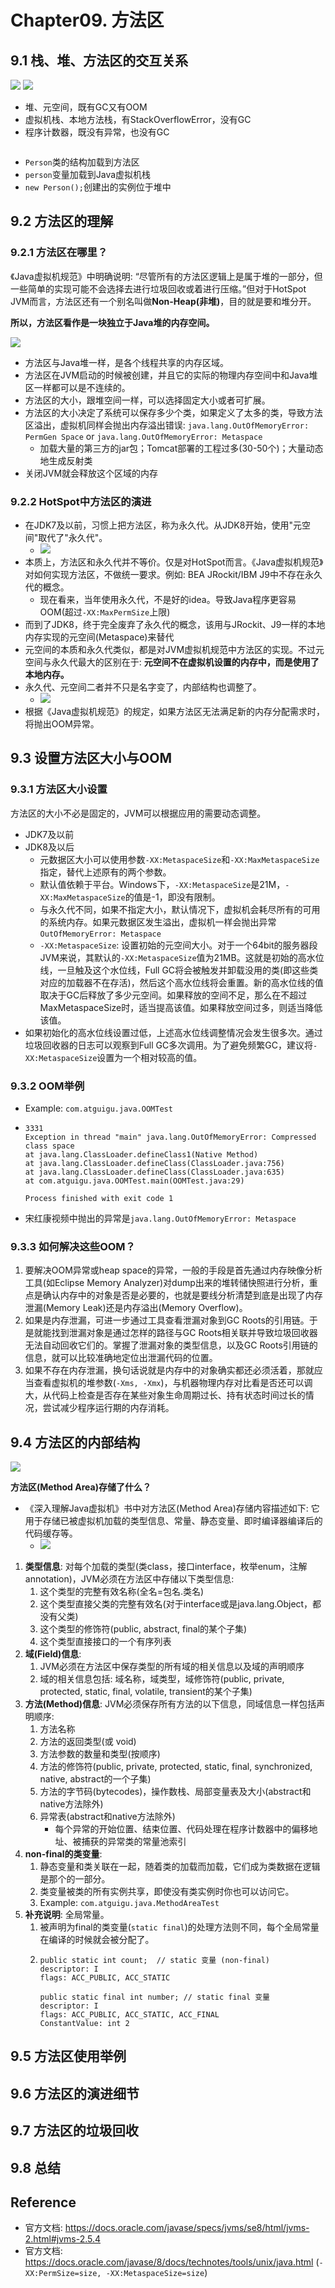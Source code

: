 # Chapter09. 方法区

## 9.1 栈、堆、方法区的交互关系
<img src="JVM.Images.I/JVM_Runtime.Data.Area.png">
<img src="JVM.Images.I/第09章_JVM_内存区域.png">

* 堆、元空间，既有GC又有OOM
* 虚拟机栈、本地方法栈，有StackOverflowError，没有GC
* 程序计数器，既没有异常，也没有GC

<img src="JVM.Images.I/第09章_交互关系.png" alt="">

* `Person`类的结构加载到方法区
* `person`变量加载到Java虚拟机栈
* `new Person();`创建出的实例位于堆中

## 9.2 方法区的理解
### 9.2.1 方法区在哪里？
《Java虚拟机规范》中明确说明: “尽管所有的方法区逻辑上是属于堆的一部分，但一些简单的实现可能不会选择去进行垃圾回收或着进行压缩。”但对于HotSpot JVM而言，方法区还有一个别名叫做**Non-Heap(非堆)**，目的就是要和堆分开。

**所以，方法区看作是一块独立于Java堆的内存空间。**

<img src="JVM.Images.I/第02章_JVM架构-简图.jpg">

* 方法区与Java堆一样，是各个线程共享的内存区域。
* 方法区在JVM启动的时候被创建，并且它的实际的物理内存空间中和Java堆区一样都可以是不连续的。
* 方法区的大小，跟堆空间一样，可以选择固定大小或者可扩展。
* 方法区的大小决定了系统可以保存多少个类，如果定义了太多的类，导致方法区溢出，虚拟机同样会抛出内存溢出错误: `java.lang.OutOfMemoryError: PermGen Space` or `java.lang.OutOfMemoryError: Metaspace`
  * 加载大量的第三方的jar包；Tomcat部署的工程过多(30-50个)；大量动态地生成反射类
* 关闭JVM就会释放这个区域的内存

### 9.2.2 HotSpot中方法区的演进
* 在JDK7及以前，习惯上把方法区，称为永久代。从JDK8开始，使用"元空间"取代了"永久代"。
  * <img src="JVM.Images.I/第09章_方法区实现对比.png">
* 本质上，方法区和永久代并不等价。仅是对HotSpot而言。《Java虚拟机规范》对如何实现方法区，不做统一要求。例如: BEA JRockit/IBM J9中不存在永久代的概念。
  * 现在看来，当年使用永久代，不是好的idea。导致Java程序更容易OOM(超过`-XX:MaxPermSize`上限)
* 而到了JDK8，终于完全废弃了永久代的概念，该用与JRockit、J9一样的本地内存实现的元空间(Metaspace)来替代
* 元空间的本质和永久代类似，都是对JVM虚拟机规范中方法区的实现。不过元空间与永久代最大的区别在于: **元空间不在虚拟机设置的内存中，而是使用了本地内存。**
* 永久代、元空间二者并不只是名字变了，内部结构也调整了。
  * <img src="JVM.Images.I/第09章_永久代与元空间变动.png">
* 根据《Java虚拟机规范》的规定，如果方法区无法满足新的内存分配需求时，将抛出OOM异常。


## 9.3 设置方法区大小与OOM
### 9.3.1 方法区大小设置
方法区的大小不必是固定的，JVM可以根据应用的需要动态调整。
* JDK7及以前
* JDK8及以后
  * 元数据区大小可以使用参数`-XX:MetaspaceSize`和`-XX:MaxMetaspaceSize`指定，替代上述原有的两个参数。
  * 默认值依赖于平台。Windows下，`-XX:MetaspaceSize`是21M，`-XX:MaxMetaspaceSize`的值是-1，即没有限制。
  * 与永久代不同，如果不指定大小，默认情况下，虚拟机会耗尽所有的可用的系统内存。如果元数据区发生溢出，虚拟机一样会抛出异常`OutOfMemoryError: Metaspace`
  * `-XX:MetaspaceSize`: 设置初始的元空间大小。对于一个64bit的服务器段JVM来说，其默认的`-XX:MetaspaceSize`值为21MB。这就是初始的高水位线，一旦触及这个水位线，Full GC将会被触发并卸载没用的类(即这些类对应的加载器不在存活)，然后这个高水位线将会重置。新的高水位线的值取决于GC后释放了多少元空间。如果释放的空间不足，那么在不超过MaxMetaspaceSize时，适当提高该值。如果释放空间过多，则适当降低该值。
* 如果初始化的高水位线设置过低，上述高水位线调整情况会发生很多次。通过垃圾回收器的日志可以观察到Full GC多次调用。为了避免频繁GC，建议将`-XX:MetaspaceSize`设置为一个相对较高的值。

### 9.3.2 OOM举例
* Example: `com.atguigu.java.OOMTest`
* ```shell
  3331
  Exception in thread "main" java.lang.OutOfMemoryError: Compressed class space
  at java.lang.ClassLoader.defineClass1(Native Method)
  at java.lang.ClassLoader.defineClass(ClassLoader.java:756)
  at java.lang.ClassLoader.defineClass(ClassLoader.java:635)
  at com.atguigu.java.OOMTest.main(OOMTest.java:29)
  
  Process finished with exit code 1
  ```
* 宋红康视频中抛出的异常是`java.lang.OutOfMemoryError: Metaspace`

### 9.3.3 如何解决这些OOM？
1. 要解决OOM异常或heap space的异常，一般的手段是首先通过内存映像分析工具(如Eclipse Memory Analyzer)对dump出来的堆转储快照进行分析，重点是确认内存中的对象是否是必要的，也就是要线分析清楚到底是出现了内存泄漏(Memory Leak)还是内存溢出(Memory Overflow)。
2. 如果是内存泄漏，可进一步通过工具查看泄漏对象到GC Roots的引用链。于是就能找到泄漏对象是通过怎样的路径与GC Roots相关联并导致垃圾回收器无法自动回收它们的。掌握了泄漏对象的类型信息，以及GC Roots引用链的信息，就可以比较准确地定位出泄漏代码的位置。
3. 如果不存在内存泄漏，换句话说就是内存中的对象确实都还必须活着，那就应当查看虚拟机的堆参数(`-Xms, -Xmx`)，与机器物理内存对比看是否还可以调大，从代码上检查是否存在某些对象生命周期过长、持有状态时间过长的情况，尝试减少程序运行期的内存消耗。


## 9.4 方法区的内部结构
<img src="JVM.Images.I/第09章_方法区简图.png">

**方法区(Method Area)存储了什么？**
* 《深入理解Java虚拟机》书中对方法区(Method Area)存储内容描述如下: 它用于存储已被虚拟机加载的类型信息、常量、静态变量、即时编译器编译后的代码缓存等。
  * <img src="JVM.Images.I/第09章_方法区存储信息.jpg">
  
1. **类型信息**: 对每个加载的类型(类class，接口interface，枚举enum，注解annotation)，JVM必须在方法区中存储以下类型信息:
   1. 这个类型的完整有效名称(全名=包名.类名)
   2. 这个类型直接父类的完整有效名(对于interface或是java.lang.Object，都没有父类)
   3. 这个类型的修饰符(public, abstract, final的某个子集)
   4. 这个类型直接接口的一个有序列表
2. **域(Field)信息**:
   1. JVM必须在方法区中保存类型的所有域的相关信息以及域的声明顺序
   2. 域的相关信息包括: 域名称，域类型，域修饰符(public, private, protected, static, final, volatile, transient的某个子集)
3. **方法(Method)信息**: JVM必须保存所有方法的以下信息，同域信息一样包括声明顺序:
   1. 方法名称
   2. 方法的返回类型(或 void)
   3. 方法参数的数量和类型(按顺序)
   4. 方法的修饰符(public, private, protected, static, final, synchronized, native, abstract的一个子集)
   5. 方法的字节码(bytecodes)，操作数栈、局部变量表及大小(abstract和native方法除外)
   6. 异常表(abstract和native方法除外)
      * 每个异常的开始位置、结束位置、代码处理在程序计数器中的偏移地址、被捕获的异常类的常量池索引
4. **non-final的类变量**:
   1. 静态变量和类关联在一起，随着类的加载而加载，它们成为类数据在逻辑是那个的一部分。
   2. 类变量被类的所有实例共享，即使没有类实例时你也可以访问它。
   3. Example: `com.atguigu.java.MethodAreaTest`
5. **补充说明**: 全局常量。
   1. 被声明为final的类变量(`static final`)的处理方法则不同，每个全局常量在编译的时候就会被分配了。
   2. ```shell
      public static int count;  // static 变量 (non-final)
      descriptor: I
      flags: ACC_PUBLIC, ACC_STATIC
        
      public static final int number; // static final 变量
      descriptor: I
      flags: ACC_PUBLIC, ACC_STATIC, ACC_FINAL
      ConstantValue: int 2
      ```


## 9.5 方法区使用举例
## 9.6 方法区的演进细节
## 9.7 方法区的垃圾回收
## 9.8 总结


## Reference
* 官方文档: https://docs.oracle.com/javase/specs/jvms/se8/html/jvms-2.html#jvms-2.5.4
* 官方文档: https://docs.oracle.com/javase/8/docs/technotes/tools/unix/java.html (`-XX:PermSize=size, -XX:MetaspaceSize=size`)
